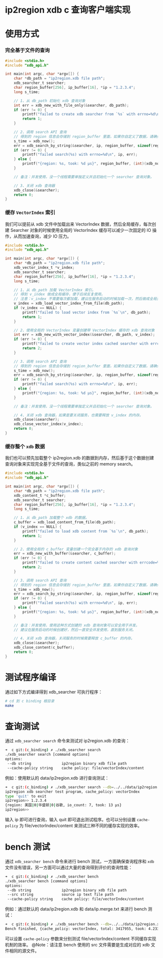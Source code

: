 # ip2region xdb c 查询客户端实现


# 使用方式

### 完全基于文件的查询

```c
#include <stdio.h>
#include "xdb_api.h"

int main(int argc, char *argv[]) {
    char *db_path = "ip2region.xdb file path";
    xdb_searcher_t searcher;
    char region_buffer[256], ip_buffer[16], *ip = "1.2.3.4";
    long s_time;

    // 1、从 db_path 初始化 xdb 查询对象
    int err = xdb_new_with_file_only(&searcher, db_path);
    if (err != 0) {
        printf("failed to create xdb searcher from `%s` with errno=%d\n", db_path, err);
        return 1;
    }

    // 2、调用 search API 查询
    // 得到的 region 信息会存储到 region_buffer 里面，如果你自定义了数据，请确保给足 buffer 的空间。
    s_time = xdb_now();
    err = xdb_search_by_string(&searcher, ip, region_buffer, sizeof(region_buffer));
    if (err != 0) {
        printf("failed search(%s) with errno=%d\n", ip, err);
    } else {
        printf("{region: %s, took: %d μs}", region_buffer, (int)(xdb_now() - s_time));
    }

    // 备注：并发使用，没一个线程需要单独定义并且初始化一个 searcher 查询对象。

    // 3、关闭 xdb 查询器
    xdb_close(&searcher);
    return 0;
}
```

### 缓存 `VectorIndex` 索引

我们可以提前从 xdb 文件中加载出来 VectorIndex 数据，然后全局缓存，每次创建 Searcher 对象的时候使用全局的 VectorIndex 缓存可以减少一次固定的 IO 操作，从而加速查询，减少 IO 压力。
```c
#include <stdio.h>
#include "xdb_api.h"

int main(int argc, char *argv[]) {
    char *db_path = "ip2region.xdb file path";
    xdb_vector_index_t *v_index;
    xdb_searcher_t searcher;
    char region_buffer[256], ip_buffer[16], *ip = "1.2.3.4";
    long s_time;

    // 1、从 db_path 加载 VectorIndex 索引。
    // 得到 v_index 做成全局缓存，便于后续反复使用。
    // 注意：v_index 不需要每次都加载，建议在服务启动的时候加载一次，然后做成全局资源。
    v_index = xdb_load_vector_index_from_file(db_path);
    if (v_index == NULL) {
        printf("failed to load vector index from `%s`\n", db_path);
        return 1;
    }

    // 2、使用全局的 VectorIndex 变量创建带 VectorIndex 缓存的 xdb 查询对象
    int err = xdb_new_with_vector_index(&searcher, db_path, v_index);
    if (err != 0) {
        printf("failed to create vector index cached searcher with errcode=%d\n", err);
        return 2;
    }

    // 3、调用 search API 查询
    // 得到的 region 信息会存储到 region_buffer 里面，如果你自定义了数据，请确保给足 buffer 的空间。
    s_time = xdb_now();
    err = xdb_search_by_string(&searcher, ip, region_buffer, sizeof(region_buffer));
    if (err != 0) {
        printf("failed search(%s) with errno=%d\n", ip, err);
    } else {
        printf("{region: %s, took: %d μs}", region_buffer, (int)(xdb_now() - s_time));
    }

    // 备注：并发使用，没一个线程需要单独定义并且初始化一个 searcher 查询对象。

    // 4、关闭 xdb 查询器，如果是要关闭服务，也需要释放 v_index 的内存。
    xdb_close(&searcher);
    xdb_close_vector_index(v_index);
    return 0;
}
```

### 缓存整个 `xdb` 数据

我们也可以预先加载整个 ip2region.xdb 的数据到内存，然后基于这个数据创建查询对象来实现完全基于文件的查询，类似之前的 memory search。
```c
#include <stdio.h>
#include "xdb_api.h"

int main(int argc, char *argv[]) {
    char *db_path = "ip2region.xdb file path";
    xdb_content_t *c_buffer;
    xdb_searcher_t searcher;
    char region_buffer[256], ip_buffer[16], *ip = "1.2.3.4";
    long s_time;

    // 1、从 db_path 加载整个 xdb 的数据。
    c_buffer = xdb_load_content_from_file(db_path);
    if (v_index == NULL) {
        printf("failed to load xdb content from `%s`\n", db_path);
        return 1;
    }

    // 2、使用全局的 c_buffer 变量创建一个完全基于内存的 xdb 查询对象
    err = xdb_new_with_buffer(&searcher, c_buffer);
    if (err != 0) {
        printf("failed to create content cached searcher with errcode=%d\n", err);
        return 2;
    }

    // 3、调用 search API 查询
    // 得到的 region 信息会存储到 region_buffer 里面，如果你自定义了数据，请确保给足 buffer 的空间。
    s_time = xdb_now();
    err = xdb_search_by_string(&searcher, ip, region_buffer, sizeof(region_buffer));
    if (err != 0) {
        printf("failed search(%s) with errno=%d\n", ip, err);
    } else {
        printf("{region: %s, took: %d μs}", region_buffer, (int)(xdb_now() - s_time));
    }

    // 备注：并发使用，使用这种方式创建的 xdb 查询对象可以安全用于并发。
    // 建议在服务启动的时候创建好，然后一直安全并发使用，直到服务关闭。

    // 4、关闭 xdb 查询器，关闭服务的时候需要释放 c_buffer 的内存。
    xdb_close(&searcher);
    xdb_close_content(c_buffer);
    return 0;
}
```


# 测试程序编译

通过如下方式编译得到 xdb_searcher 可执行程序：
```bash
# cd 到 c binding 根目录
make
```


# 查询测试

通过 `xdb_searcher search` 命令来测试对 ip2region.xdb 的查询：
```bash
➜  c git:(c_binding) ✗ ./xdb_searcher search
./xdb_searcher search [command options]
options:
 --db string              ip2region binary xdb file path
 --cache-policy string    cache policy: file/vectorIndex/content
```

例如：使用默认的 data/ip2region.xdb 进行查询测试：
```bash
➜  c git:(c_binding) ✗ ./xdb_searcher search --db=../../data/ip2region.xdb --cache-policy=vectorIndex
ip2region xdb searcher test program, cache_policy: vectorIndex
type 'quit' to exit
ip2region>> 1.2.3.4
{region: 美国|0|华盛顿|0|谷歌, io_count: 7, took: 13 μs}
ip2region>> 
```

输入 ip 即可进行查询，输入 quit 即可退出测试程序。也可以分别设置 `cache-policy` 为 file/vectorIndex/content 来测试三种不同的缓存实现的效率。



# bench 测试

通过 `xdb_searcher bench` 命令来进行 bench 测试，一方面确保查询程序和 `xdb` 文件没有错误，另一方面可以通过大量的查询得到评价的查询性能：
```bash
➜  c git:(c_binding) ✗ ./xdb_searcher bench
./xdb_searcher bench [command options]
options:
 --db string              ip2region binary xdb file path
 --src string             source ip text file path
 --cache-policy string    cache policy: file/vectorIndex/content
```

例如：通过默认的 data/ip2region.xdb 和 data/ip.merge.txt 来进行 bench 测试：
```bash
➜  c git:(c_binding) ✗ ./xdb_searcher bench --db=../../data/ip2region.xdb --src=../../data/ip.merge.txt --cache-policy=vectorIndex
Bench finished, {cache_policy: vectorIndex, total: 3417955, took: 4.233s, cost: 1 μs/op}
```

可以设置 `cache-policy` 参数来分别测试 file/vectorIndex/content 不同缓存实现机制的效率。 @Note：请注意 bench 使用的 src 文件需要是生成对应的 xdb 文件相同的源文件。
